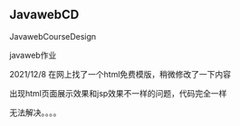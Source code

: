 ## JavawebCD
JavawebCourseDesign

javaweb作业

2021/12/8 
在网上找了一个html免费模版，稍微修改了一下内容

出现html页面展示效果和jsp效果不一样的问题，代码完全一样

无法解决。。。。
